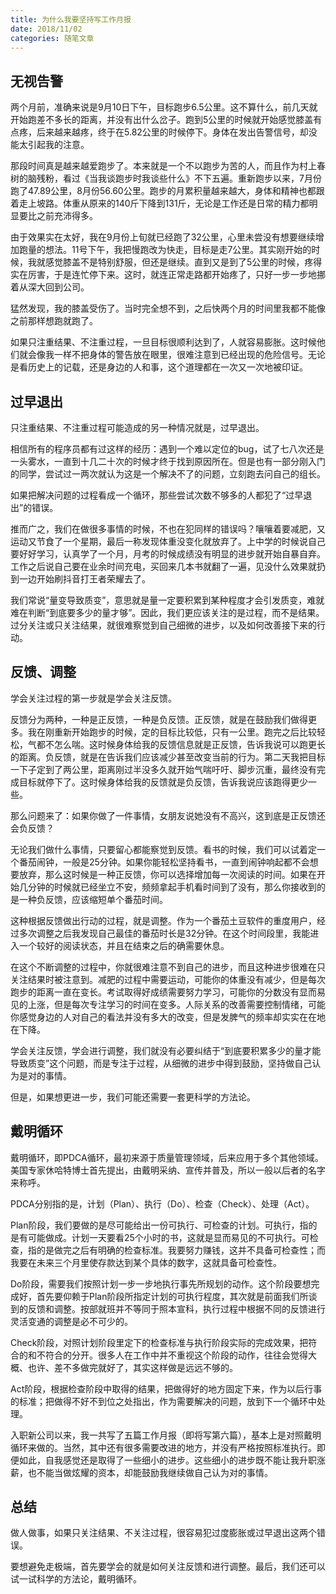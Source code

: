 ```yaml
---
title: 为什么我要坚持写工作月报
date: 2018/11/02
categories: 随笔文章
---
```


## 无视告警
两个月前，准确来说是9月10日下午，目标跑步6.5公里。这不算什么，前几天就开始跑差不多长的距离，并没有出什么岔子。跑到5公里的时候就开始感觉膝盖有点疼，后来越来越疼，终于在5.82公里的时候停下。身体在发出告警信号，却没能太引起我的注意。

<!-- more -->

那段时间真是越来越爱跑步了。本来就是一个不以跑步为苦的人，而且作为村上春树的脑残粉，看过《当我谈跑步时我谈些什么》不下五遍。重新跑步以来，7月份跑了47.89公里，8月份56.60公里。跑步的月累积量越来越大，身体和精神也都跟着走上坡路。体重从原来的140斤下降到131斤，无论是工作还是日常的精力都明显要比之前充沛得多。

由于效果实在太好，我在9月份上旬就已经跑了32公里，心里未尝没有想要继续增加跑量的想法。11号下午，我把慢跑改为快走，目标是走7公里。其实刚开始的时候，我就感觉膝盖不是特别舒服，但还是继续。直到又是到了5公里的时候，疼得实在厉害，于是连忙停下来。这时，就连正常走路都开始疼了，只好一步一步地挪着从深大回到公司。

猛然发现，我的膝盖受伤了。当时完全想不到，之后快两个月的时间里我都不能像之前那样想跑就跑了。

如果只注重结果、不注重过程，一旦目标很顺利达到了，人就容易膨胀。这时候他们就会像我一样不把身体的警告放在眼里，很难注意到已经出现的危险信号。无论是看历史上的记载，还是身边的人和事，这个道理都在一次又一次地被印证。

## 过早退出
只注重结果、不注重过程可能造成的另一种情况就是，过早退出。

相信所有的程序员都有过这样的经历：遇到一个难以定位的bug，试了七八次还是一头雾水，一直到十几二十次的时候才终于找到原因所在。但是也有一部分刚入门的同学，尝试过一两次就认为这是一个解决不了的问题，立刻跑去问自己的组长。

如果把解决问题的过程看成一个循环，那些尝试次数不够多的人都犯了“过早退出”的错误。

推而广之，我们在做很多事情的时候，不也在犯同样的错误吗？嚷嚷着要减肥，又运动又节食了一个星期，最后一称发现体重没变化就放弃了。上中学的时候说自己要好好学习，认真学了一个月，月考的时候成绩没有明显的进步就开始自暴自弃。工作之后说自己要在业余时间充电，买回来几本书就翻了一遍，见没什么效果就扔到一边开始刷抖音打王者荣耀去了。

我们常说“量变导致质变”，意思就是量一定要积累到某种程度才会引发质变，难就难在判断“到底要多少的量才够”。因此，我们更应该关注的是过程，而不是结果。过分关注或只关注结果，就很难察觉到自己细微的进步，以及如何改善接下来的行动。

## 反馈、调整
学会关注过程的第一步就是学会关注反馈。

反馈分为两种，一种是正反馈，一种是负反馈。正反馈，就是在鼓励我们做得更多。我在刚重新开始跑步的时候，定的目标比较低，只有一公里。跑完之后比较轻松，气都不怎么喘。这时候身体给我的反馈信息就是正反馈，告诉我说可以跑更长的距离。负反馈，就是在告诉我们应该减少甚至改变当前的行为。第二天我把目标一下子定到了两公里，距离刚过半没多久就开始气喘吁吁、脚步沉重，最终没有完成目标就停下了。这时候身体给我的反馈就是负反馈，告诉我说应该跑得更少一些。

那么问题来了：如果你做了一件事情，女朋友说她没有不高兴，这到底是正反馈还会负反馈？

无论我们做什么事情，只要留心都能察觉到反馈。看书的时候，我们可以试着定一个番茄闹钟，一般是25分钟。如果你能轻松坚持看书，一直到闹钟响起都不会想要放弃，那么这时候是一种正反馈，你可以选择增加每一次阅读的时间。如果在开始几分钟的时候就已经坐立不安，频频拿起手机看时间到了没有，那么你接收到的是一种负反馈，应该缩短单个番茄时间。

这种根据反馈做出行动的过程，就是调整。作为一个番茄土豆软件的重度用户，经过多次调整之后我发现自己最佳的番茄时长是32分钟。在这个时间段里，我能进入一个较好的阅读状态，并且在结束之后的确需要休息。

在这个不断调整的过程中，你就很难注意不到自己的进步，而且这种进步很难在只关注结果时被注意到。减肥的过程中需要运动，可能你的体重没有减少，但是每次跑步的距离一直在变长。考试取得好成绩需要努力学习，可能你的分数没有显而易见的上涨，但是每次专注学习的时间在变多。人际关系的改善需要控制情绪，可能你感觉身边的人对自己的看法并没有多大的改变，但是发脾气的频率却实实在在地在下降。

学会关注反馈，学会进行调整，我们就没有必要纠结于“到底要积累多少的量才能导致质变”这个问题，而是专注于过程，从细微的进步中得到鼓励，坚持做自己认为是对的事情。

但是，如果想更进一步，我们可能还需要一套更科学的方法论。

## 戴明循环
戴明循环，即PDCA循环，最初来源于质量管理领域，后来应用于多个其他领域。美国专家休哈特博士首先提出，由戴明采纳、宣传并普及，所以一般以后者的名字来称呼。

PDCA分别指的是，计划（Plan）、执行（Do）、检查（Check）、处理（Act）。

Plan阶段，我们要做的是尽可能给出一份可执行、可检查的计划。可执行，指的是有可能做成。计划一天要看25个小时的书，这就是显而易见的不可执行。可检查，指的是做完之后有明确的检查标准。我要努力赚钱，这并不具备可检查性；而我要在未来三个月里使存款达到某个具体的数字，这就具备可检查性。

Do阶段，需要我们按照计划一步一步地执行事先所规划的动作。这个阶段要想完成好，首先要仰赖于Plan阶段所指定计划的可执行程度，其次就是前面我们所谈到的反馈和调整。按部就班并不等同于照本宣科，执行过程中根据不同的反馈进行灵活变通的调整是必不可少的。

Check阶段，对照计划阶段里定下的检查标准与执行阶段实际的完成效果，把符合的和不符合的分开。很多人在工作中并不重视这个阶段的动作，往往会觉得大概、也许、差不多做完就好了，其实这样做是远远不够的。

Act阶段，根据检查阶段中取得的结果，把做得好的地方固定下来，作为以后行事的标准；把做得不好不到位之处指出，作为需要解决的问题，放到下一个循环中处理。

入职新公司以来，我一共写了五篇工作月报（即将写第六篇），基本上是对照戴明循环来做的。当然，其中还有很多需要改进的地方，并没有严格按照标准执行。即便如此，自我感觉还是取得了一些细小的进步。这些细小的进步既不能让我升职涨薪，也不能当做炫耀的资本，却能鼓励我继续做自己认为对的事情。

## 总结
做人做事，如果只关注结果、不关注过程，很容易犯过度膨胀或过早退出这两个错误。

要想避免走极端，首先要学会的就是如何关注反馈和进行调整。最后，我们还可以试一试科学的方法论，戴明循环。

